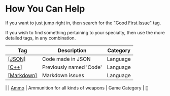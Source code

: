 # How You Can Help

If you want to just jump right in, then search for the ["Good First Issue"](https://github.com/CleverRaven/Cataclysm-DDA/issues?q=is%3Aopen+is%3Aissue+label%3A%22Good+First+Issue%22) tag.

If you wish to find something pertaining to your specialty, then use the more detailed tags, in any combination.

| Tag                                                                                                                       | Description                           | Category
|---                                                                                                                        |---                                    |--- 
| [[JSON]](https://github.com/CleverRaven/Cataclysm-DDA/issues?q=is%3Aopen+is%3Aissue+label%3A%5BJSON%5D)                   | Code made in JSON                     | Language
| [[C++]](https://github.com/CleverRaven/Cataclysm-DDA/issues?utf8=%E2%9C%93&q=is%3Aopen+is%3Aissue+label%3A%5BC%2B%2B%5D+) | Previously named 'Code'               | Language
| [[Markdown]](https://github.com/CleverRaven/Cataclysm-DDA/labels/%5BMarkdown%5D)                                          | Markdown issues                       | Language
| 
| [Ammo](https://github.com/CleverRaven/Cataclysm-DDA/issues?q=is%3Aopen+is%3Aissue+label%3AAmmo)                           | Ammunition for all kinds of weapons   | Game Category
| []
